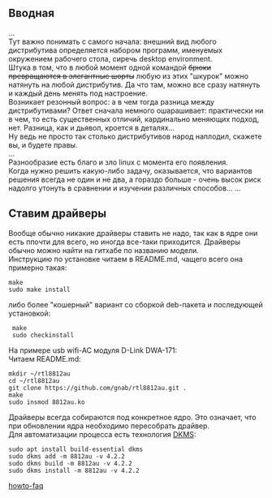 ## Вводная
...  
Тут важно понимать с самого начала: внешний вид любого дистрибутива определяется набором программ, именуемых окружением рабочего стола, сиречь desktop environment.  
Штука в том, что в любой момент одной командой ~~брюки превращаются в элегантные шорты~~ любую из этих "шкурок" можно натянуть на любой дистрибутив. Да что там, можно все сразу натянуть и каждый день менять под настроение.  
Возникает резонный вопрос: а в чем тогда разница между дистрибутивами? Ответ сначала немного ошарашивает: практически ни в чем, то есть существенных отличий, кардинально меняющих подход, нет. Разница, как и дьявол, кроется в деталях...    
Ну ведь не просто так столько дистрибутивов народ наплодил, скажете вы, и будете правы.  
...  
Разнообразие есть благо и зло linux с момента его появления.  
Когда нужно решить какую-либо задачу, оказывается, что вариантов решения всегда не один и не два, а гораздо больше - очень высок риск надолго утонуть в сравнении и изучении различных способов...
...

## Ставим драйверы
Вообще обычно никакие драйверы ставить не надо, так как в ядре они есть ппочти для всего, но иногда все-таки приходится.
Драйверы обычно можно найти на гитхабе по названию модели.  
Инструкцию по установке читаем в README.md, чащего всего она примерно такая:
 ```
 make
 sudo make install
 ```
 либо более "кошерный" вариант со сборкой deb-пакета и последующей установкой:  
```
 make
 sudo checkinstall
 ```
 
На примере usb wifi-AC модуля D-Link DWA-171:  
Читаем README.md:  
```
mkdir ~/rtl8812au
cd ~/rtl8812au
git clone https://github.com/gnab/rtl8812au.git .
make
sudo insmod 8812au.ko
```
Драйверы всегда собираются под конкретное ядро. Это означает, что при обновлении ядра необходимо пересобрать драйвер.  
Для автоматизации процесса есть технология [DKMS](https://wiki.archlinux.org/index.php/Dynamic_Kernel_Module_Support_(%D0%A0%D1%83%D1%81%D1%81%D0%BA%D0%B8%D0%B9)):  
```
sudo apt install build-essential dkms 
sudo dkms add -m 8812au -v 4.2.2
sudo dkms build -m 8812au -v 4.2.2
sudo dkms install -m 8812au -v 4.2.2
```


[howto-faq](https://gist.github.com/rsyuzyov/05054c8df5ebe68cac45943104c24493)
